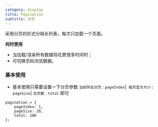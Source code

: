 ```yaml
---
category: display
title: Pagination
subtitle: 分页
---
```


采用分页的形式分隔长列表，每次只加载一个页面。

**何时使用** 
- 当加载/渲染所有数据将花费很多时间时；
- 可切换页码浏览数据。

### 基本使用

- 基本使用只需要设置一下分页参数 `当前所在分页：pageIndex`|` 每页显示大小：pageSize`| `总页数：total` 即可

```
pagination = {
    pageIndex: 1,
    pageSize: 20,
    total: 100
};
```
<example name="thy-pagination-base-example" />

